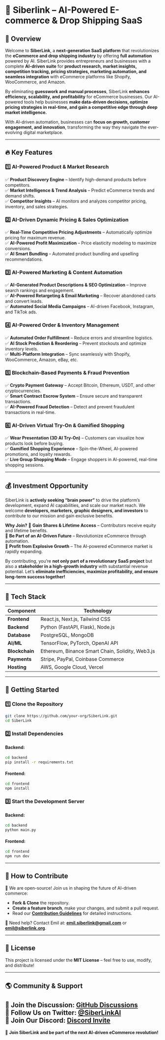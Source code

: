 # 🚀 Siberlink – AI-Powered E-commerce & Drop Shipping SaaS

## **🌟 Overview**
Welcome to **SiberLink**, a **next-generation SaaS platform** that revolutionizes the **eCommerce and drop shipping industry** by offering **full automation** powered by AI. SiberLink provides entrepreneurs and businesses with a complete **AI-driven suite** for **product research, market insights, competition tracking, pricing strategies, marketing automation, and seamless integration** with eCommerce platforms like Shopify, WooCommerce, and Amazon.

By eliminating **guesswork and manual processes**, SiberLink **enhances efficiency, scalability, and profitability** for eCommerce businesses. Our AI-powered tools help businesses **make data-driven decisions, optimize pricing strategies in real-time, and gain a competitive edge through deep market intelligence.**

With AI-driven automation, businesses can **focus on growth, customer engagement, and innovation**, transforming the way they navigate the ever-evolving digital marketplace.

---

## **🔥 Key Features**
### **1️⃣ AI-Powered Product & Market Research**
✅ **Product Discovery Engine** – Identify high-demand products before competitors.  
✅ **Market Intelligence & Trend Analysis** – Predict eCommerce trends and demand shifts.  
✅ **Competitor Insights** – AI monitors and analyzes competitor pricing, inventory, and sales strategies.  

### **2️⃣ AI-Driven Dynamic Pricing & Sales Optimization**
✅ **Real-Time Competitive Pricing Adjustments** – Automatically optimize pricing for maximum revenue.  
✅ **AI-Powered Profit Maximization** – Price elasticity modeling to maximize conversions.  
✅ **AI Smart Bundling** – Automated product bundling and upselling recommendations.  

### **3️⃣ AI-Powered Marketing & Content Automation**
✅ **AI-Generated Product Descriptions & SEO Optimization** – Improve search rankings and engagement.  
✅ **AI-Powered Retargeting & Email Marketing** – Recover abandoned carts and convert leads.  
✅ **Automated Social Media Campaigns** – AI-driven Facebook, Instagram, and TikTok ads.  

### **4️⃣ AI-Powered Order & Inventory Management**
✅ **Automated Order Fulfillment** – Reduce errors and streamline logistics.  
✅ **AI Stock Prediction & Reordering** – Prevent stockouts and optimize inventory levels.  
✅ **Multi-Platform Integration** – Sync seamlessly with Shopify, WooCommerce, Amazon, eBay, etc.  

### **5️⃣ Blockchain-Based Payments & Fraud Prevention**
✅ **Crypto Payment Gateway** – Accept Bitcoin, Ethereum, USDT, and other cryptocurrencies.  
✅ **Smart Contract Escrow System** – Ensure secure and transparent transactions.  
✅ **AI-Powered Fraud Detection** – Detect and prevent fraudulent transactions in real-time.  

### **6️⃣ AI-Driven Virtual Try-On & Gamified Shopping**
✅ **Wear Presentation (3D AI Try-On)** – Customers can visualize how products look before buying.  
✅ **Gamified Shopping Experience** – Spin-the-Wheel, AI-powered promotions, and loyalty rewards.  
✅ **Live Group Shopping Mode** – Engage shoppers in AI-powered, real-time shopping sessions.  

---

## **💰 Investment Opportunity**
SiberLink is **actively seeking “brain power”** to drive the platform’s development, expand AI capabilities, and scale our market reach. We welcome **developers, marketers, graphic designers, and investors** to contribute to our mission and gain exclusive benefits.

**Why Join?**
🚀 **Gain Shares & Lifetime Access** – Contributors receive equity and lifetime benefits.  
🚀 **Be Part of an AI-Driven Future** – Revolutionize eCommerce through automation.  
🚀 **Profit from Explosive Growth** – The AI-powered eCommerce market is rapidly expanding.  

By contributing, you’re **not only part of a revolutionary SaaS project** but also a **stakeholder in a high-growth industry** with substantial revenue potential. Let’s **eliminate inefficiencies, maximize profitability, and ensure long-term success together!**

---

## **🔧 Tech Stack**
| Component | Technology |
|-----------|-----------|
| **Frontend** | React.js, Next.js, Tailwind CSS |
| **Backend** | Python (FastAPI, Flask), Node.js |
| **Database** | PostgreSQL, MongoDB |
| **AI/ML** | TensorFlow, PyTorch, OpenAI API |
| **Blockchain** | Ethereum, Binance Smart Chain, Solidity, Web3.js |
| **Payments** | Stripe, PayPal, Coinbase Commerce |
| **Hosting** | AWS, Google Cloud, Vercel |

---

## **🚀 Getting Started**
### **1️⃣ Clone the Repository**
```sh
git clone https://github.com/your-org/SiberLink.git
cd SiberLink
```
### **2️⃣ Install Dependencies**
#### Backend:
```sh
cd backend
pip install -r requirements.txt
```
#### Frontend:
```sh
cd frontend
npm install
```
### **3️⃣ Start the Development Server**
#### Backend:
```sh
cd backend
python main.py
```
#### Frontend:
```sh
cd frontend
npm run dev
```

---

## **🤝 How to Contribute**
📢 We are open-source! Join us in shaping the future of AI-driven commerce:
- **Fork & Clone** the repository.
- **Create a feature branch**, make your changes, and submit a pull request.
- Read our **[Contribution Guidelines](CONTRIBUTING.md)** for detailed instructions.

📌 Need help? Contact Emil at: **emil.siberlink@gmail.com** or **emil@siberlink.org**.

---

## **📜 License**
This project is licensed under the **MIT License** – feel free to use, modify, and distribute!

---

## **🌎 Community & Support**
💬 **Join the Discussion:** [GitHub Discussions](https://github.com/your-org/SiberLink/discussions)  
📢 **Follow Us on Twitter:** [@SiberLinkAI](https://twitter.com/siberlinkai)  
📩 **Join Our Discord:** [Discord Invite](https://discord.gg/KpktfvaB)  
---

🚀 **Join SiberLink and be part of the next AI-driven eCommerce revolution!**

